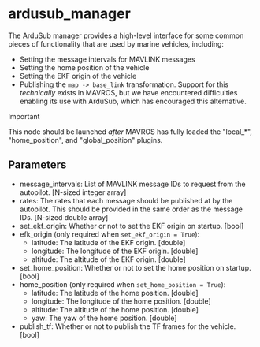 # ardusub_manager

The ArduSub manager provides a high-level interface for some common pieces
of functionality that are used by marine vehicles, including:

* Setting the message intervals for MAVLINK messages
* Setting the home position of the vehicle
* Setting the EKF origin of the vehicle
* Publishing the `map -> base_link` transformation. Support for this
  *technically* exists in MAVROS, but we have encountered difficulties
  enabling its use with ArduSub, which has encouraged this alternative.

> [!IMPORTANT]
> This node should be launched *after* MAVROS has fully loaded the "local_*",
> "home_position", and "global_position" plugins.

## Parameters

* message_intervals: List of MAVLINK message IDs to request from the autopilot.
  [N-sized integer array]
* rates: The rates that each message should be published at by the autopilot.
  This should be provided in the same order as the message IDs. [N-sized double
  array]
* set_ekf_origin: Whether or not to set the EKF origin on startup. [bool]
* efk_origin (only required when `set_ekf_origin = True`):
  * latitude: The latitude of the EKF origin. [double]
  * longitude: The longitude of the EKF origin. [double]
  * altitude: The altitude of the EKF origin. [double]
* set_home_position: Whether or not to set the home position on startup. [bool]
* home_position (only required when `set_home_position = True`):
  * latitude: The latitude of the home position. [double]
  * longitude: The longitude of the home position. [double]
  * altitude: The altitude of the home position. [double]
  * yaw: The yaw of the home position. [double]
* publish_tf: Whether or not to publish the TF frames for the vehicle. [bool]
